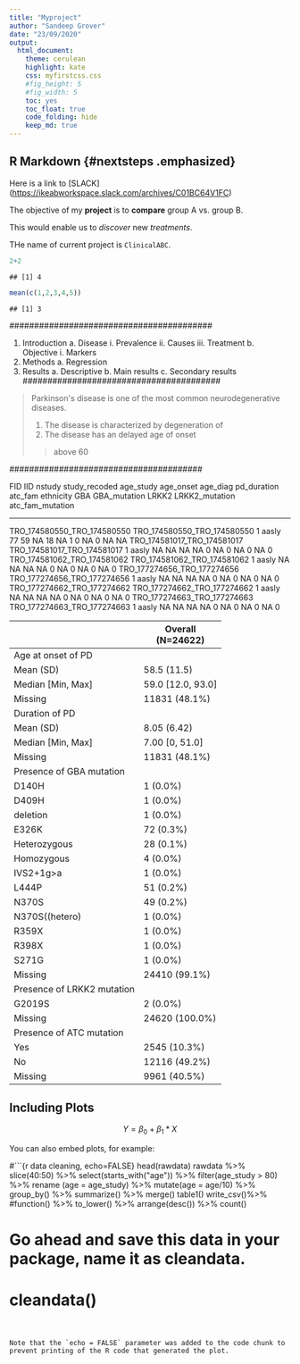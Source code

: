 ```yaml
---
title: "Myproject"
author: "Sandeep Grover"
date: "23/09/2020"
output:
  html_document: 
    theme: cerulean
    highlight: kate
    css: myfirstcss.css
    #fig_height: 5
    #fig_width: 5
    toc: yes
    toc_float: true
    code_folding: hide
    keep_md: true
---
```





## R Markdown {#nextsteps .emphasized}

Here is a link to [SLACK] (https://ikeabworkspace.slack.com/archives/C01BC64V1FC)

The objective of my **project** is to __compare__ group A vs. group B.

This would enable us to *discover* new _treatments_.

THe name of current project is `ClinicalABC`.




```r
2+2
```

```
## [1] 4
```

```r
mean(c(1,2,3,4,5))
```

```
## [1] 3
```
#########################################
1. Introduction
    a. Disease
        i. Prevalence
        ii. Causes
        iii. Treatment
    b. Objective
        i. Markers
2. Methods
    a. Regression
3. Results
    a. Descriptive 
    b. Main results
    c. Secondary results
########################################
    
> Parkinson's disease is one of the most 
> common neurodegenerative diseases.
>
> 1. The disease is characterized by degeneration of
> 2. The disease has an delayed age of onset
>
> > above 60

#######################################



FID                           IID                            nstudy  study_recoded    age_study   age_onset   age_diag   pd_duration   atc_fam   ethnicity   GBA  GBA_mutation    LRKK2  LRKK2_mutation    atc_fam_mutation
----------------------------  ----------------------------  -------  --------------  ----------  ----------  ---------  ------------  --------  ----------  ----  -------------  ------  ---------------  -----------------
TRO_174580550_TRO_174580550   TRO_174580550_TRO_174580550         1  aasly                   77          59         NA            18        NA           1     0  NA                  0  NA                              NA
TRO_174581017_TRO_174581017   TRO_174581017_TRO_174581017         1  aasly                   NA          NA         NA            NA         0          NA     0  NA                  0  NA                               0
TRO_174581062_TRO_174581062   TRO_174581062_TRO_174581062         1  aasly                   NA          NA         NA            NA         0          NA     0  NA                  0  NA                               0
TRO_177274656_TRO_177274656   TRO_177274656_TRO_177274656         1  aasly                   NA          NA         NA            NA         0          NA     0  NA                  0  NA                               0
TRO_177274662_TRO_177274662   TRO_177274662_TRO_177274662         1  aasly                   NA          NA         NA            NA         0          NA     0  NA                  0  NA                               0
TRO_177274663_TRO_177274663   TRO_177274663_TRO_177274663         1  aasly                   NA          NA         NA            NA         0          NA     0  NA                  0  NA                               0

<!--html_preserve--><div class="Rtable1"><table class="Rtable1">
<thead>
<tr>
<th class='rowlabel firstrow lastrow'></th>
<th class='firstrow lastrow'><span class='stratlabel'>Overall<br><span class='stratn'>(N=24622)</span></span></th>
</tr>
</thead>
<tbody>
<tr>
<td class='rowlabel firstrow'><span class='varlabel'>Age at onset of PD</span></td>
<td class='firstrow'></td>
</tr>
<tr>
<td class='rowlabel'>Mean (SD)</td>
<td>58.5 (11.5)</td>
</tr>
<tr>
<td class='rowlabel'>Median [Min, Max]</td>
<td>59.0 [12.0, 93.0]</td>
</tr>
<tr>
<td class='rowlabel lastrow'>Missing</td>
<td class='lastrow'>11831 (48.1%)</td>
</tr>
<tr>
<td class='rowlabel firstrow'><span class='varlabel'>Duration of PD</span></td>
<td class='firstrow'></td>
</tr>
<tr>
<td class='rowlabel'>Mean (SD)</td>
<td>8.05 (6.42)</td>
</tr>
<tr>
<td class='rowlabel'>Median [Min, Max]</td>
<td>7.00 [0, 51.0]</td>
</tr>
<tr>
<td class='rowlabel lastrow'>Missing</td>
<td class='lastrow'>11831 (48.1%)</td>
</tr>
<tr>
<td class='rowlabel firstrow'><span class='varlabel'>Presence of GBA mutation</span></td>
<td class='firstrow'></td>
</tr>
<tr>
<td class='rowlabel'>D140H</td>
<td>1 (0.0%)</td>
</tr>
<tr>
<td class='rowlabel'>D409H</td>
<td>1 (0.0%)</td>
</tr>
<tr>
<td class='rowlabel'>deletion</td>
<td>1 (0.0%)</td>
</tr>
<tr>
<td class='rowlabel'>E326K</td>
<td>72 (0.3%)</td>
</tr>
<tr>
<td class='rowlabel'>Heterozygous</td>
<td>28 (0.1%)</td>
</tr>
<tr>
<td class='rowlabel'>Homozygous</td>
<td>4 (0.0%)</td>
</tr>
<tr>
<td class='rowlabel'>IVS2+1g>a</td>
<td>1 (0.0%)</td>
</tr>
<tr>
<td class='rowlabel'>L444P</td>
<td>51 (0.2%)</td>
</tr>
<tr>
<td class='rowlabel'>N370S</td>
<td>49 (0.2%)</td>
</tr>
<tr>
<td class='rowlabel'>N370S((hetero)</td>
<td>1 (0.0%)</td>
</tr>
<tr>
<td class='rowlabel'>R359X</td>
<td>1 (0.0%)</td>
</tr>
<tr>
<td class='rowlabel'>R398X</td>
<td>1 (0.0%)</td>
</tr>
<tr>
<td class='rowlabel'>S271G</td>
<td>1 (0.0%)</td>
</tr>
<tr>
<td class='rowlabel lastrow'>Missing</td>
<td class='lastrow'>24410 (99.1%)</td>
</tr>
<tr>
<td class='rowlabel firstrow'><span class='varlabel'>Presence of LRKK2 mutation</span></td>
<td class='firstrow'></td>
</tr>
<tr>
<td class='rowlabel'>G2019S</td>
<td>2 (0.0%)</td>
</tr>
<tr>
<td class='rowlabel lastrow'>Missing</td>
<td class='lastrow'>24620 (100.0%)</td>
</tr>
<tr>
<td class='rowlabel firstrow'><span class='varlabel'>Presence of ATC mutation</span></td>
<td class='firstrow'></td>
</tr>
<tr>
<td class='rowlabel'>Yes</td>
<td>2545 (10.3%)</td>
</tr>
<tr>
<td class='rowlabel'>No</td>
<td>12116 (49.2%)</td>
</tr>
<tr>
<td class='rowlabel lastrow'>Missing</td>
<td class='lastrow'>9961 (40.5%)</td>
</tr>
</tbody>
</table>
</div><!--/html_preserve-->




## Including Plots

$$ Y = \beta_0 + \beta_1*X $$




You can also embed plots, for example:

#```{r data cleaning, echo=FALSE}
head(rawdata)
rawdata %>%  slice(40:50) %>% 
  select(starts_with("age")) %>% 
  filter(age_study > 80) %>% 
  rename (age = age_study) %>% 
  mutate(age = age/10) %>% 
  group_by() %>% summarize() %>%
  merge()
  table1()
  write_csv()%>%
  #function() %>%
  to_lower() %>%
  arrange(desc()) %>%
  count()
  
  # Go ahead and save this data in your package, name it as cleandata.
  # cleandata()
  # 
```

Note that the `echo = FALSE` parameter was added to the code chunk to prevent printing of the R code that generated the plot.
